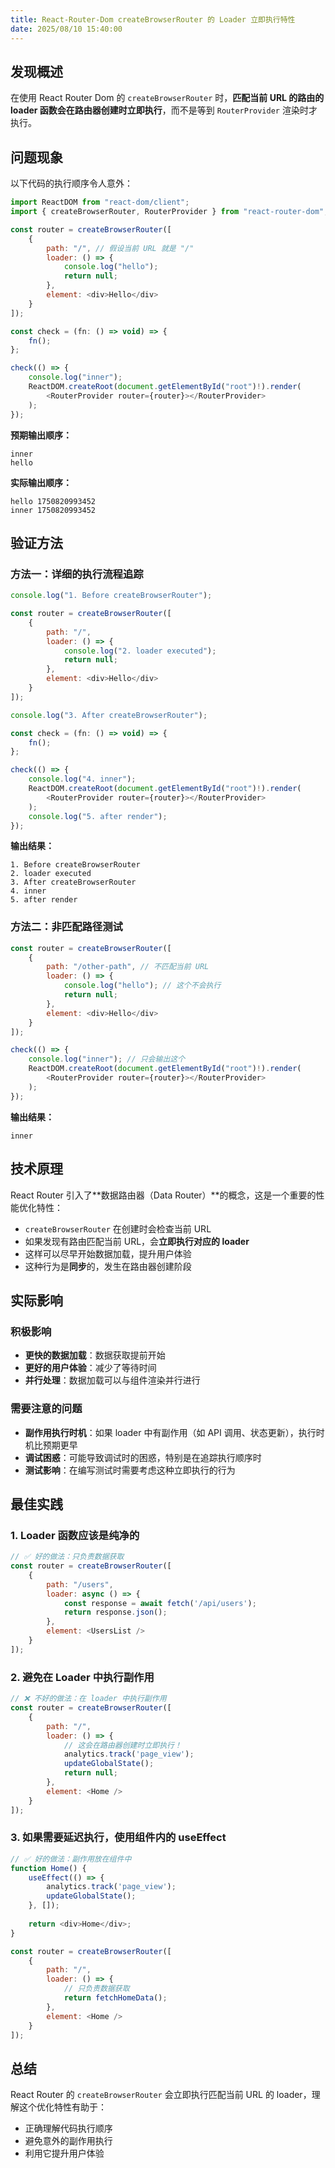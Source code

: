 ```yaml
---
title: React-Router-Dom createBrowserRouter 的 Loader 立即执行特性
date: 2025/08/10 15:40:00
---
```


## 发现概述

在使用 React Router Dom 的 `createBrowserRouter` 时，**匹配当前 URL 的路由的 loader 函数会在路由器创建时立即执行**，而不是等到 `RouterProvider` 渲染时才执行。

## 问题现象

以下代码的执行顺序令人意外：

```javascript
import ReactDOM from "react-dom/client";
import { createBrowserRouter, RouterProvider } from "react-router-dom";

const router = createBrowserRouter([
    {
        path: "/", // 假设当前 URL 就是 "/"
        loader: () => {
            console.log("hello");
            return null;
        },
        element: <div>Hello</div>
    }
]);

const check = (fn: () => void) => {
    fn();
};

check(() => {
    console.log("inner");
    ReactDOM.createRoot(document.getElementById("root")!).render(
        <RouterProvider router={router}></RouterProvider>
    );
});
```

**预期输出顺序：**
```
inner
hello
```

**实际输出顺序：**
```
hello 1750820993452
inner 1750820993452
```

## 验证方法

### 方法一：详细的执行流程追踪

```javascript
console.log("1. Before createBrowserRouter");

const router = createBrowserRouter([
    {
        path: "/",
        loader: () => {
            console.log("2. loader executed");
            return null;
        },
        element: <div>Hello</div>
    }
]);

console.log("3. After createBrowserRouter");

const check = (fn: () => void) => {
    fn();
};

check(() => {
    console.log("4. inner");
    ReactDOM.createRoot(document.getElementById("root")!).render(
        <RouterProvider router={router}></RouterProvider>
    );
    console.log("5. after render");
});
```

**输出结果：**
```
1. Before createBrowserRouter
2. loader executed
3. After createBrowserRouter
4. inner
5. after render
```

### 方法二：非匹配路径测试

```javascript
const router = createBrowserRouter([
    {
        path: "/other-path", // 不匹配当前 URL
        loader: () => {
            console.log("hello"); // 这个不会执行
            return null;
        },
        element: <div>Hello</div>
    }
]);

check(() => {
    console.log("inner"); // 只会输出这个
    ReactDOM.createRoot(document.getElementById("root")!).render(
        <RouterProvider router={router}></RouterProvider>
    );
});
```

**输出结果：**
```
inner
```

## 技术原理

React Router 引入了**数据路由器（Data Router）**的概念，这是一个重要的性能优化特性：

- `createBrowserRouter` 在创建时会检查当前 URL
- 如果发现有路由匹配当前 URL，会**立即执行对应的 loader**
- 这样可以尽早开始数据加载，提升用户体验
- 这种行为是**同步**的，发生在路由器创建阶段

## 实际影响

### 积极影响
- **更快的数据加载**：数据获取提前开始
- **更好的用户体验**：减少了等待时间
- **并行处理**：数据加载可以与组件渲染并行进行

### 需要注意的问题
- **副作用执行时机**：如果 loader 中有副作用（如 API 调用、状态更新），执行时机比预期更早
- **调试困惑**：可能导致调试时的困惑，特别是在追踪执行顺序时
- **测试影响**：在编写测试时需要考虑这种立即执行的行为

## 最佳实践

### 1. Loader 函数应该是纯净的
```javascript
// ✅ 好的做法：只负责数据获取
const router = createBrowserRouter([
    {
        path: "/users",
        loader: async () => {
            const response = await fetch('/api/users');
            return response.json();
        },
        element: <UsersList />
    }
]);
```

### 2. 避免在 Loader 中执行副作用
```javascript
// ❌ 不好的做法：在 loader 中执行副作用
const router = createBrowserRouter([
    {
        path: "/",
        loader: () => {
            // 这会在路由器创建时立即执行！
            analytics.track('page_view');
            updateGlobalState();
            return null;
        },
        element: <Home />
    }
]);
```

### 3. 如果需要延迟执行，使用组件内的 useEffect
```javascript
// ✅ 好的做法：副作用放在组件中
function Home() {
    useEffect(() => {
        analytics.track('page_view');
        updateGlobalState();
    }, []);
    
    return <div>Home</div>;
}

const router = createBrowserRouter([
    {
        path: "/",
        loader: () => {
            // 只负责数据获取
            return fetchHomeData();
        },
        element: <Home />
    }
]);
```

## 总结

React Router 的 `createBrowserRouter` 会立即执行匹配当前 URL 的 loader，理解这个优化特性有助于：

- 正确理解代码执行顺序
- 避免意外的副作用执行
- 利用它提升用户体验
